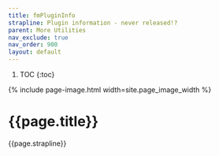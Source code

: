 ```yaml
---
title: fmPluginInfo
strapline: Plugin information - never released!?
parent: More Utilities
nav_exclude: true
nav_order: 900
layout: default
---
```

1. TOC
{:toc}

{% include page-image.html width=site.page_image_width %}

# {{page.title}}

{{page.strapline}}
